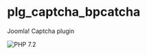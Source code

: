 # plg_captcha_bpcatcha
Joomla! Captcha plugin

![PHP 7.2](https://github.com/bpextensions/plg_captcha_bpcatcha/workflows/PHP%207.2-8.x/badge.svg)